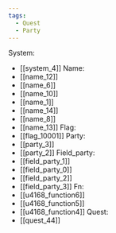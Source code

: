 ```yaml
---
tags:
  - Quest
  - Party
---
```

System:
- [[system_4]]
Name:
- [[name_12]]
- [[name_6]]
- [[name_10]]
- [[name_1]]
- [[name_14]]
- [[name_8]]
- [[name_13]]
Flag:
- [[flag_10001]]
Party:
- [[party_3]]
- [[party_2]]
Field_party:
- [[field_party_1]]
- [[field_party_0]]
- [[field_party_2]]
- [[field_party_3]]
Fn:
- [[u4168_function6]]
- [[u4168_function5]]
- [[u4168_function4]]
Quest:
- [[quest_44]]
